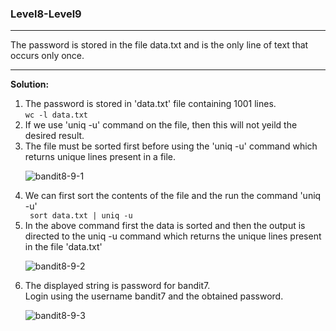 ### Level8-Level9
<hr/>
The password is stored in the file data.txt and is the only line of text that occurs only once.
<hr/>
<b>Solution:</b><br/>
<p>
<ol>
<li>The password is stored in 'data.txt' file containing 1001 lines.<br/>
<code>wc -l data.txt</code></li>

<li>If we use 'uniq -u' command on the file, then this will not yeild the desired result.</li>

<li>The file must be sorted first before using the 'uniq -u' command which returns unique lines present in a file.</li>

![bandit8-9-1](https://user-images.githubusercontent.com/88927842/179072676-33d6f10b-d274-464c-a471-c2ef693580f0.png)

<li>We can first sort the contents of the file and the run the command 'uniq -u'</li>
<code> sort data.txt | uniq -u </code>

<li>In the above command first the data is sorted and then the output is directed to the uniq -u command which returns the unique lines present in the file 'data.txt'</li>

![bandit8-9-2](https://user-images.githubusercontent.com/88927842/179072707-decd1c0e-d297-4593-8647-20c0cad6e611.png)

<li>The displayed string is password for bandit7.<br/>
Login using the username bandit7 and the obtained password.</li>

![bandit8-9-3](https://user-images.githubusercontent.com/88927842/179072731-98de36df-3255-4d40-a0d7-318824535a17.png)
